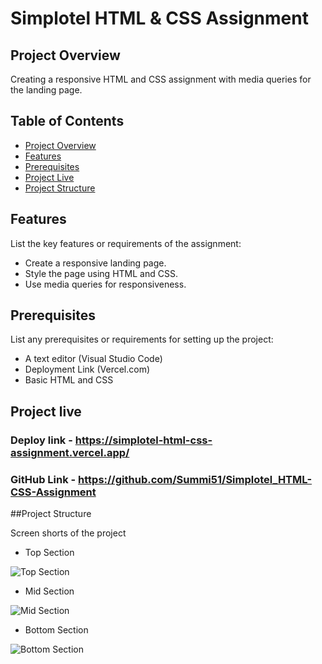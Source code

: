 # Simplotel HTML & CSS Assignment

## Project Overview

Creating a responsive HTML and CSS assignment with media queries for the landing page.

## Table of Contents

- [Project Overview](#project-overview)
- [Features](#features)
- [Prerequisites](#prerequisites)
- [Project Live](#Projectlive)
- [Project Structure](#project-structure)

## Features

List the key features or requirements of the assignment:
- Create a responsive landing page.
- Style the page using HTML and CSS.
- Use media queries for responsiveness.

## Prerequisites

List any prerequisites or requirements for setting up the project:
- A text editor (Visual Studio Code)
- Deployment Link (Vercel.com)
- Basic HTML and CSS

## Project live

  ### Deploy link - https://simplotel-html-css-assignment.vercel.app/
  ### GitHub Link - https://github.com/Summi51/Simplotel_HTML-CSS-Assignment

##Project Structure

Screen shorts of the project

- Top Section

![Top Section](https://github.com/Summi51/Simplotel_HTML-CSS-Assignment/assets/73363392/84257efd-a709-4cfa-a7d5-bdbd8332cf06)

- Mid Section

![Mid Section](https://github.com/Summi51/Simplotel_HTML-CSS-Assignment/assets/73363392/0fc842b9-dd24-4114-aacc-5ed621694214)

- Bottom Section

![Bottom Section](https://github.com/Summi51/Simplotel_HTML-CSS-Assignment/assets/73363392/ff1f6115-930f-47e5-97b0-c2d9cd05dbc6)

    
